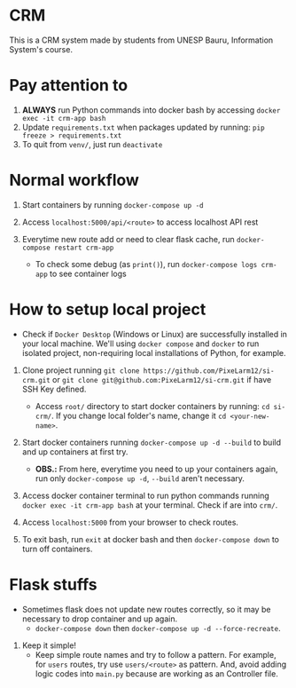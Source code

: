 # CRM
This is a CRM system made by students from UNESP Bauru, Information System's course.

# Pay attention to

1. **ALWAYS** run Python commands into docker bash by accessing `docker exec -it crm-app bash`
2. Update `requirements.txt` when packages updated by running: `pip freeze > requirements.txt`
3. To quit from `venv/`, just run `deactivate`

# Normal workflow

1. Start containers by running `docker-compose up -d`

2. Access `localhost:5000/api/<route>` to access localhost API rest

3. Everytime new route add or need to clear flask cache, run `docker-compose restart crm-app`
    - To check some debug (as `print()`), run `docker-compose logs crm-app` to see container logs


# How to setup local project
- Check if `Docker Desktop` (Windows or Linux) are successfully installed in your local machine. We'll using `docker compose` and `docker` to run isolated project, non-requiring local installations of Python, for example.

1. Clone project running `git clone https://github.com/PixeLarm12/si-crm.git` or `git clone git@github.com:PixeLarm12/si-crm.git` if have SSH Key defined.
    - Access `root/` directory to start docker containers by running: `cd si-crm/`. If you change local folder's name, change it `cd <your-new-name>`.

2. Start docker containers running `docker-compose up -d --build` to build and up containers at first try.
    - **OBS.:** From here, everytime you need to up your containers again, run only `docker-compose up -d`, `--build` aren't necessary.

3. Access docker container terminal to run python commands running `docker exec -it crm-app bash` at your terminal. Check if are into `crm/`.

4. Access `localhost:5000` from your browser to check routes.

5. To exit bash, run `exit` at docker bash and then `docker-compose down` to turn off containers.

# Flask stuffs

- Sometimes flask does not update new routes correctly, so it may be necessary to drop container and up again.
    - `docker-compose down` then `docker-compose up -d --force-recreate`.

1. Keep it simple!
    - Keep simple route names and try to follow a pattern. For example, for `users` routes, try use `users/<route>` as pattern. And, avoid adding logic codes into `main.py` because are working as an Controller file.